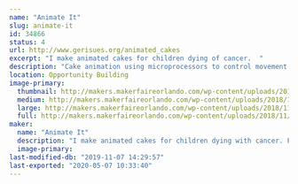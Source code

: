 ```yaml
---
name: "Animate It"
slug: animate-it
id: 34866
status: 4
url: http://www.gerisues.org/animated_cakes
excerpt: "I make animated cakes for children dying of cancer.  "
description: "Cake animation using microprocessors to control movement and sound of animated parts for cakes. For example, if I make a dog cake, the mouth opens and closes and barks, the paws tap, the ears wiggle and the tail wags. For a dragon, the wings flap, the mouth opens and roars, the tail wags and the claws move."
location: Opportunity Building
image-primary:
  thumbnail: http://makers.makerfaireorlando.com/wp-content/uploads/2018/11/bird.152201841_large-1-150x150.jpg
  medium: http://makers.makerfaireorlando.com/wp-content/uploads/2018/11/bird.152201841_large-1-300x233.jpg
  large: http://makers.makerfaireorlando.com/wp-content/uploads/2018/11/bird.152201841_large-1-1024x794.jpg
  full: http://makers.makerfaireorlando.com/wp-content/uploads/2018/11/bird.152201841_large-1.jpg
maker:
  name: "Animate It"
  description: "I make animated cakes for children dying with cancer. For example, if I make a dog cake, the mouth opens and closes and barks, the paws tap, the ears wiggle and the tail wags. For a dragon, the wings flap, the mouth opens and roars, the tail wags and the claws move."
  image-primary: 
last-modified-db: "2019-11-07 14:29:57"
last-exported: "2020-05-07 10:33:40"
---
```

